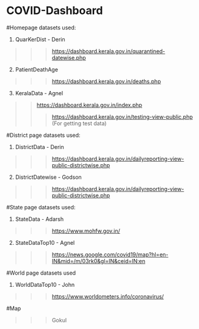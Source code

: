 # COVID-Dashboard
#Homepage datasets used:
1. QuarKerDist - Derin
>>> https://dashboard.kerala.gov.in/quarantined-datewise.php
2. PatientDeathAge
>>> https://dashboard.kerala.gov.in/deaths.php
3. KeralaData - Agnel
>> https://dashboard.kerala.gov.in/index.php
>>> https://dashboard.kerala.gov.in/testing-view-public.php (For getting test data)

#District page datasets used:
1. DistrictData - Derin
>>> https://dashboard.kerala.gov.in/dailyreporting-view-public-districtwise.php
2. DistrictDatewise - Godson
>>> https://dashboard.kerala.gov.in/dailyreporting-view-public-districtwise.php

#State page datasets used:
1. StateData - Adarsh
>>> https://www.mohfw.gov.in/
2. StateDataTop10 - Agnel
>>> https://news.google.com/covid19/map?hl=en-IN&mid=/m/03rk0&gl=IN&ceid=IN:en

#World page datasets used
1. WorldDataTop10 - John
>>> https://www.worldometers.info/coronavirus/

#Map
>>>Gokul
